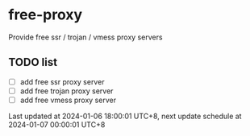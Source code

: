 
# free-proxy
Provide free ssr / trojan / vmess proxy servers


## TODO list
- [ ] add free ssr proxy server
- [ ] add free trojan proxy server
- [ ] add free vmess proxy server

Last updated at 2024-01-06 18:00:01 UTC+8, next update schedule at 2024-01-07 00:00:01 UTC+8

